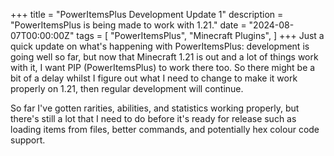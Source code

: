 +++
title = "PowerItemsPlus Development Update 1"
description = "PowerItemsPlus is being made to work with 1.21."
date = "2024-08-07T00:00:00Z"
tags = [
    "PowerItemsPlus",
    "Minecraft Plugins",
]
+++
Just a quick update on what's happening with PowerItemsPlus: development is going well so far, but now that Minecraft 1.21 is out and a lot of things work with it, I want PIP (PowerItemsPlus) to work there too. So there might be a bit of a delay whilst I figure out what I need to change to make it work properly on 1.21, then regular development will continue.

So far I've gotten rarities, abilities, and statistics working properly, but there's still a lot that I need to do before it's ready for release such as loading items from files, better commands, and potentially hex colour code support.